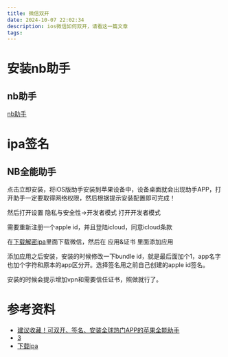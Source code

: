 ```yaml
---
title: 微信双开
date: 2024-10-07 22:02:34
description: ios微信如何双开，请看这一篇文章
tags:
---
```


# 安装nb助手

## nb助手

[nb助手](https://nbtool.lanzouk.com/nbtoolmac2)

# ipa签名

## NB全能助手

点击立即安装，将iOS版助手安装到苹果设备中，设备桌面就会出现助手APP，打开助手一定要取得网络权限，然后根据提示安装配置即可完成！

然后打开设置 隐私与安全性->开发者模式 打开开发者模式

需要重新注册一个apple id，并且登陆icloud，同意icloud条款

在[下载解密ipa](https://decrypt.day/)里面下载微信，然后在 应用&证书 里面添加应用

添加应用之后安装，安装的时候修改一下bundle id，就是最后面加个1，app名字也加个字符和原本的app区分开。选择签名用之前自己创建的apple id签名。

安装的时候会提示增加vpn和需要信任证书，照做就行了。

# 参考资料

* [建议收藏！可双开、签名、安装全球热门APP的苹果全能助手](https://www.bilibili.com/read/cv35330094/?jump_opus=1)
* [3](https://xkj.93665.xin/5853.html)
* [下载ipa](https://decrypt.day/)